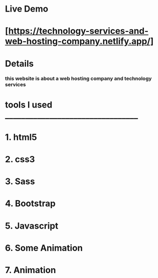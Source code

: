 # Live Demo

# [https://technology-services-and-web-hosting-company.netlify.app/]


# __Details__

### this website is about a web hosting company and technology services

 # tools I used _________________________________

# 1. html5
# 2. css3
# 3. Sass
# 4. Bootstrap
# 5. Javascript
# 6. Some Animation  
# 7. Animation 

     
  


